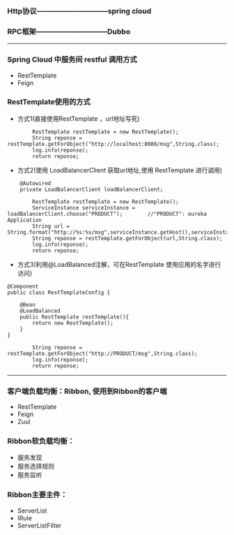 ### Http协议——————————spring cloud

### RPC框架——————————Dubbo

---

### Spring Cloud 中服务间 restful 调用方式

* RestTemplate
* Feign

### RestTemplate使用的方式

* 方式1\(直接使用RestTemplate ，url地址写死\)

```
        RestTemplate restTemplate = new RestTemplate();
        String reponse = restTemplate.getForObject("http://localhost:8080/msg",String.class);
        log.info(reponse);
        return reponse;
```

* 方式2\(使用 LoadBalancerClient 获取url地址,使用 RestTemplate 进行调用\)

```
    @Autowired
    private LoadBalancerClient loadBalancerClient;
```

```
        RestTemplate restTemplate = new RestTemplate();
        ServiceInstance serviceInstance = loadBalancerClient.choose("PRODUCT");        //"PRODUCT": eureka Application
        String url = String.format("http://%s:%s/msg",serviceInstance.getHost(),serviceInstance.getPort());
        String reponse = restTemplate.getForObject(url,String.class);
        log.info(reponse);
        return reponse;
```

* 方式3\(利用@LoadBalanced注解，可在RestTemplate 使用应用的名字进行访问\)

```
@Component
public class RestTemplateConfig {

    @Bean
    @LoadBalanced
    public RestTemplate restTemplate(){
        return new RestTemplate();
    }
}
```

```
        String reponse = restTemplate.getForObject("http://PRODUCT/msg",String.class);
        log.info(reponse);
        return reponse;
```

---

### 客户端负载均衡：Ribbon, 使用到Ribbon的客户端

* RestTemplate
* Feign
* Zuul

### Ribbon软负载均衡：

* 服务发现
* 服务选择规则
* 服务监听

### Ribbon主要主件：

* ServerList
* IRule
* ServerListFilter



